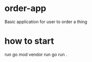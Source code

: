 # order-app
Basic application for user to order a thing

# how to start
run go mod vendor
run go run .
